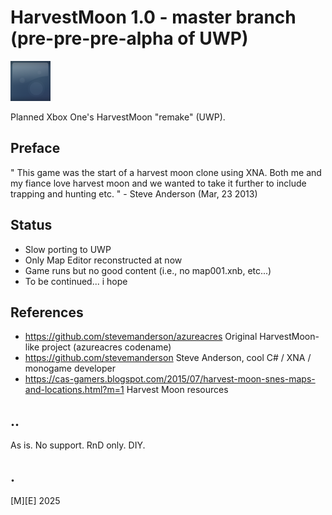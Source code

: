 # HarvestMoon 1.0 - master branch (pre-pre-pre-alpha of UWP)

![Logo](Images/logo.png)

Planned Xbox One's HarvestMoon "remake" (UWP).

## Preface


" This game was the start of a harvest moon clone using XNA. Both me and my fiance love harvest moon and we wanted to
take it further to include trapping and hunting etc. " - Steve Anderson (Mar, 23 2013)

## Status
- Slow porting to UWP
- Only Map Editor reconstructed at now
- Game runs but no good content (i.e., no map001.xnb, etc...)
- To be continued... i hope

## References
- https://github.com/stevemanderson/azureacres Original HarvestMoon-like project (azureacres codename)
- https://github.com/stevemanderson Steve Anderson, cool C# / XNA / monogame developer 
- https://cas-gamers.blogspot.com/2015/07/harvest-moon-snes-maps-and-locations.html?m=1 Harvest Moon resources

## ..
As is. No support. RnD only. DIY.

## .
[M][E] 2025






